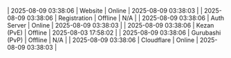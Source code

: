 | 2025-08-09 03:38:06 | Website | Online | 2025-08-09 03:38:03 |
| 2025-08-09 03:38:06 | Registration | Offline | N/A |
| 2025-08-09 03:38:06 | Auth Server | Online | 2025-08-09 03:38:03 |
| 2025-08-09 03:38:06 | Kezan (PvE) | Offline | 2025-08-03 17:58:02 |
| 2025-08-09 03:38:06 | Gurubashi (PvP) | Offline | N/A |
| 2025-08-09 03:38:06 | Cloudflare | Online | 2025-08-09 03:38:03 |
